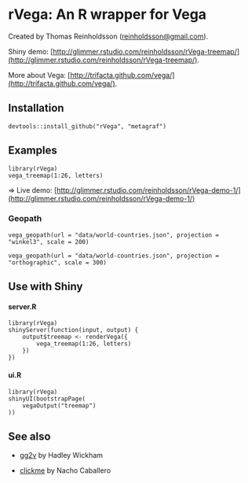 # rVega: An R wrapper for Vega

Created by Thomas Reinholdsson (<reinholdsson@gmail.com>).

Shiny demo: [http://glimmer.rstudio.com/reinholdsson/rVega-treemap/](http://glimmer.rstudio.com/reinholdsson/rVega-treemap/).

More about Vega: [http://trifacta.github.com/vega/](http://trifacta.github.com/vega/).

## Installation

    devtools::install_github("rVega", "metagraf")

## Examples

```
library(rVega)
vega_treemap(1:26, letters)
```

=> Live demo: [http://glimmer.rstudio.com/reinholdsson/rVega-demo-1/](http://glimmer.rstudio.com/reinholdsson/rVega-demo-1/)

### Geopath

```
vega_geopath(url = "data/world-countries.json", projection = "winkel3", scale = 200)

vega_geopath(url = "data/world-countries.json", projection = "orthographic", scale = 300)
```

## Use with Shiny

#### server.R
```
library(rVega)
shinyServer(function(input, output) {
    output$treemap <- renderVega({
        vega_treemap(1:26, letters)
    })
})
```

#### ui.R
```
library(rVega)
shinyUI(bootstrapPage(
    vegaOutput("treemap")
))
```

## See also

- [gg2v](https://github.com/hadley/gg2v) by Hadley Wickham

- [clickme](https://github.com/nachocab/clickme) by Nacho Caballero





